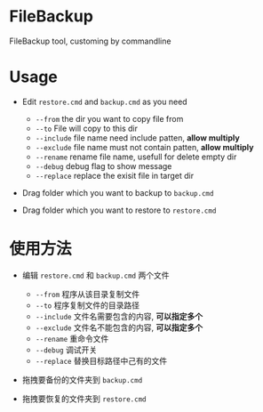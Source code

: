 # FileBackup
FileBackup tool, customing by commandline

# Usage
* Edit `restore.cmd` and `backup.cmd` as you need
    * `--from` the dir you want to copy file from
    * `--to` File will copy to this dir
    * `--include` file name need include patten, **allow multiply**
    * `--exclude` file name must not contain patten, **allow multiply**
    * `--rename` rename file name, usefull for delete empty dir
    * `--debug` debug flag to show message
    * `--replace` replace the exisit file in target dir

* Drag folder which you want to backup to `backup.cmd`

* Drag folder which you want to restore to `restore.cmd`

#  使用方法
* 编辑 `restore.cmd` 和 `backup.cmd` 两个文件
    * `--from` 程序从该目录复制文件
    * `--to` 程序复制文件的目录路径
    * `--include` 文件名需要包含的内容, **可以指定多个**
    * `--exclude` 文件名不能包含的内容, **可以指定多个**
    * `--rename` 重命令文件
    * `--debug` 调试开关
    * `--replace` 替换目标路径中己有的文件

* 拖拽要备份的文件夹到 `backup.cmd`

* 拖拽要恢复的文件夹到 `restore.cmd`

